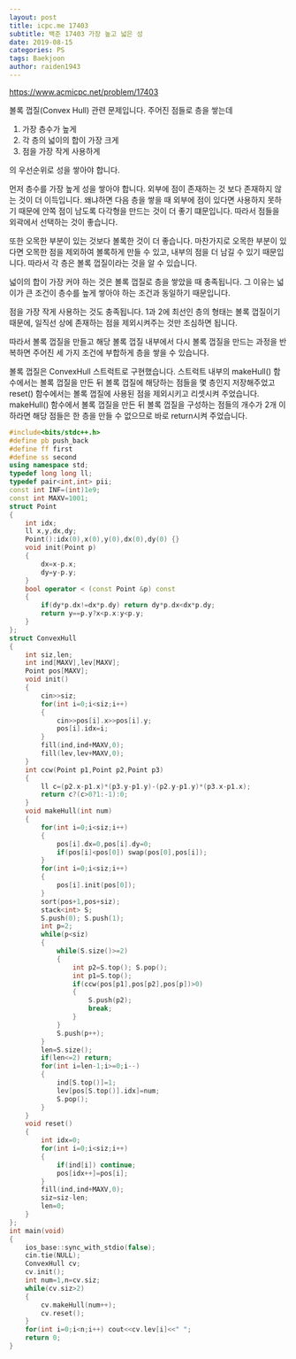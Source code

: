 ```yaml
---
layout: post
title: icpc.me 17403
subtitle: 백준 17403 가장 높고 넓은 성
date: 2019-08-15
categories: PS
tags: Baekjoon
author: raiden1943
---
```


<https://www.acmicpc.net/problem/17403>

볼록 껍질(Convex Hull) 관련 문제입니다. 주어진 점들로 층을 쌓는데

1. 가장 층수가 높게
2. 각 층의 넓이의 합이 가장 크게
3. 점을 가장 작게 사용하게

의 우선순위로 성을 쌓아야 합니다.

먼저 층수를 가장 높게 성을 쌓아야 합니다. 외부에 점이 존재하는 것 보다 존재하지 않는 것이 더 이득입니다. 왜냐하면 다음 층을 쌓을 때 외부에 점이 있다면 사용하지 못하기 때문에 안쪽 점이 남도록 다각형을 만드는 것이 더 좋기 떄문입니다. 따라서 점들을 외곽에서 선택하는 것이 좋습니다.

또한 오목한 부분이 있는 것보다 볼록한 것이 더 좋습니다. 마찬가지로 오목한 부분이 있다면 오목한 점을 제외하여 볼록하게 만들 수 있고, 내부의 점을 더 남길 수 있기 때문입니다. 따라서 각 층은 볼록 껍질이라는 것을 알 수 있습니다.

넓이의 합이 가장 커야 하는 것은 볼록 껍질로 층을 쌓았을 때 충족됩니다. 그 이유는 넓이가 큰 조건이 층수를 높게 쌓아야 하는 조건과 동일하기 때문입니다.

점을 가장 작게 사용하는 것도 충족됩니다. 1과 2에 최선인 층의 형태는 볼록 껍질이기 때문에, 일직선 상에 존재하는 점을 제외시켜주는 것만 조심하면 됩니다.

따라서 볼록 껍질을 만들고 해당 볼록 껍질 내부에서 다시 볼록 껍질을 만드는 과정을 반복하면 주어진 세 가지 조건에 부합하게 층을 쌓을 수 있습니다.

볼록 껍질은 ConvexHull 스트럭트로 구현했습니다. 스트럭트 내부의 makeHull() 함수에서는 볼록 껍질을 만든 뒤 볼록 껍질에 해당하는 점들을 몇 층인지 저장해주었고 reset() 함수에서는 볼록 껍질에 사용된 점을 제외시키고 리셋시켜 주었습니다. makeHull() 함수에서 볼록 껍질을 만든 뒤 볼록 껍질을 구성하는 점들의 개수가 2개 이하라면 해당 점들은 한 층을 만들 수 없으므로 바로 return시켜 주었습니다.

```cpp
#include<bits/stdc++.h>
#define pb push_back
#define ff first
#define ss second
using namespace std;
typedef long long ll;
typedef pair<int,int> pii;
const int INF=(int)1e9;
const int MAXV=1001;
struct Point
{
	int idx;
	ll x,y,dx,dy;
	Point():idx(0),x(0),y(0),dx(0),dy(0) {}
	void init(Point p)
	{
		dx=x-p.x;
		dy=y-p.y;
	}
	bool operator < (const Point &p) const
	{
		if(dy*p.dx!=dx*p.dy) return dy*p.dx<dx*p.dy;
		return y==p.y?x<p.x:y<p.y;
	}
};
struct ConvexHull
{
	int siz,len;
	int ind[MAXV],lev[MAXV];
	Point pos[MAXV];
	void init()
	{
		cin>>siz;
		for(int i=0;i<siz;i++)
		{
			cin>>pos[i].x>>pos[i].y;
			pos[i].idx=i;
		}
		fill(ind,ind+MAXV,0);
		fill(lev,lev+MAXV,0);
	}
	int ccw(Point p1,Point p2,Point p3)
	{
		ll c=(p2.x-p1.x)*(p3.y-p1.y)-(p2.y-p1.y)*(p3.x-p1.x);
		return c?(c>0?1:-1):0;
	}
	void makeHull(int num)
	{
		for(int i=0;i<siz;i++)
		{
			pos[i].dx=0,pos[i].dy=0;
			if(pos[i]<pos[0]) swap(pos[0],pos[i]);
		}
		for(int i=0;i<siz;i++)
		{
			pos[i].init(pos[0]);
		}
		sort(pos+1,pos+siz);
		stack<int> S;
		S.push(0); S.push(1);
		int p=2;
		while(p<siz)
		{
			while(S.size()>=2)
			{
				int p2=S.top(); S.pop();
				int p1=S.top();
				if(ccw(pos[p1],pos[p2],pos[p])>0)
				{
					S.push(p2);
					break;
				}
			}
			S.push(p++);
		}
		len=S.size();
		if(len<=2) return;
		for(int i=len-1;i>=0;i--)
		{
			ind[S.top()]=1;
			lev[pos[S.top()].idx]=num;
			S.pop();
		}
	}
	void reset()
	{
		int idx=0;
		for(int i=0;i<siz;i++)
		{
			if(ind[i]) continue;
			pos[idx++]=pos[i];
		}
		fill(ind,ind+MAXV,0);
		siz=siz-len;
		len=0;
	}
};
int main(void)
{
	ios_base::sync_with_stdio(false);
	cin.tie(NULL);
	ConvexHull cv;
	cv.init();
	int num=1,n=cv.siz;
	while(cv.siz>2)
	{
		cv.makeHull(num++);
		cv.reset();
	}
	for(int i=0;i<n;i++) cout<<cv.lev[i]<<" ";
	return 0;
}
```
